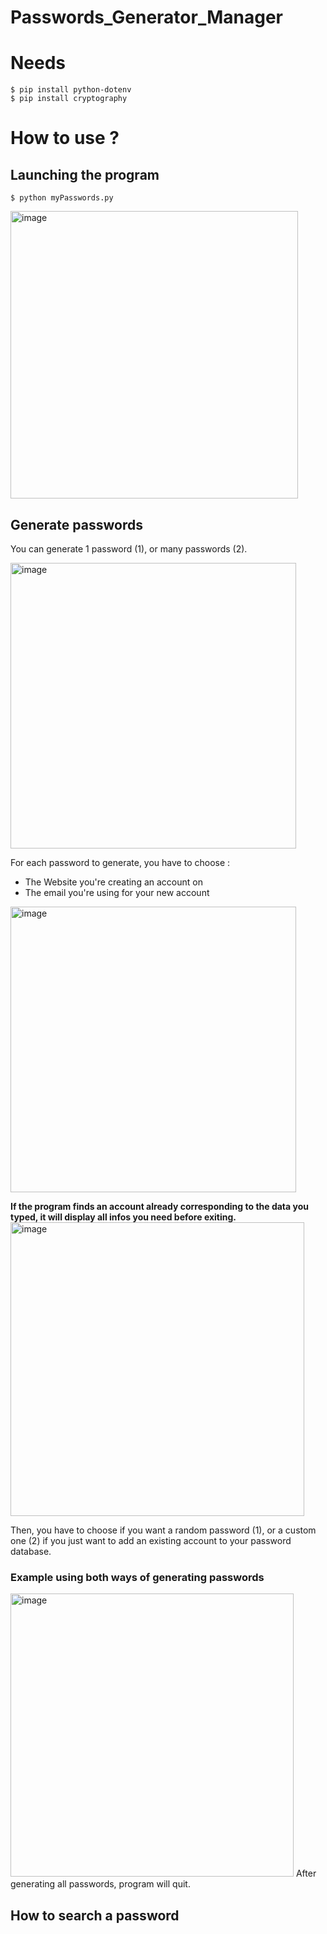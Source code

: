 # Passwords_Generator_Manager

# Needs
```
$ pip install python-dotenv
$ pip install cryptography
```

# How to use ?

## Launching the program
`$ python myPasswords.py`

<img width="460" alt="image" src="https://github.com/cjovignot/Passwords_Generator_Manager/assets/124519396/9af37558-edcc-45fe-93c7-08ec44f78f51">

## Generate passwords
You can generate 1 password (1), or many passwords (2).

<img width="457" alt="image" src="https://github.com/cjovignot/Passwords_Generator_Manager/assets/124519396/77ba1408-87a8-4bbd-bffa-47fc19506449">

For each password to generate, you have to choose :
- The Website you're creating an account on
- The email you're using for your new account
<img width="457" alt="image" src="https://github.com/cjovignot/Passwords_Generator_Manager/assets/124519396/9e39508c-6f9a-4f3c-9477-aabbe7397a1c">

**If the program finds an account already corresponding to the data you typed, it will display all infos you need before exiting.**
<img width="470" alt="image" src="https://github.com/cjovignot/Passwords_Generator_Manager/assets/124519396/55b62fa8-8efe-4b3f-8c21-a99d5036284a">


Then, you have to choose if you want a random password (1), or a custom one (2) if you just want to add an existing account to your password database.

### Example using both ways of generating passwords
<img width="453" alt="image" src="https://github.com/cjovignot/Passwords_Generator_Manager/assets/124519396/59e873e4-4cc6-47b9-a7ce-7eee2a3c13fb">
After generating all passwords, program will quit.

## How to search a password
